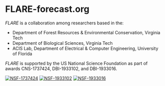 # FLARE-forecast.org

*FLARE* is a collaboration among researchers based in the:
- Department of Forest Resources & Environmental Conservation, Virginia Tech
- Department of Biological Sciences, Virginia Tech
- ACIS Lab, Department of Electrical & Computer Engineering, University of Florida

*FLARE* is supported by the US National Science Foundation as part of awards CNS-1737424, DBI-1933102, and DBI-1933016. 

[![NSF-1737424](https://img.shields.io/badge/NSF-1737424-blue.svg)](https://www.nsf.gov/awardsearch/showAward?AWD_ID=1737424)
[![NSF-1933102](https://img.shields.io/badge/NSF-1933102-blue.svg)](https://www.nsf.gov/awardsearch/showAward?AWD_ID=1933102)
[![NSF-1933016](https://img.shields.io/badge/NSF-1933016-blue.svg)](https://www.nsf.gov/awardsearch/showAward?AWD_ID=1933016)
